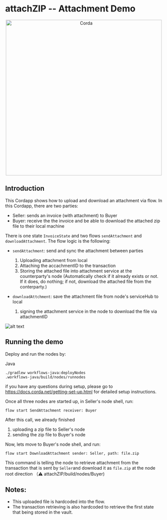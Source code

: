 # attachZIP -- Attachment Demo

<p align="center">
  <img src="https://www.corda.net/wp-content/uploads/2016/11/fg005_corda_b.png" alt="Corda" width="500">
</p>

## Introduction 
This Cordapp shows how to upload and download an attachment via flow. 
In this Cordapp, there are two parties: 
* Seller: sends an invoice (with attachment) to Buyer
* Buyer: receive the the invoice and be able to download the attached zip file to their local machine 

There is one state `InvoiceState` and two flows `sendAttachment` and `downloadAttachment`. The flow logic is the following:

* `sendAttachment`: send and sync the attachment between parties
  1. Uploading attachment from local 
  2. Attaching the accachmentID to the transaction 
  3. Storing the attached file into attachment service at the counterparty's node (Automatically check if it already exists or not. If it does, do nothing; if not, download the attached file from the conterparty.)

* `downloadAttchment`: save the attachment file from node's serviceHub to local
  1. signing the attachment service in the node to download the file via attachmentID

![alt text](https://github.com/corda/samples/blob/add-samples/sendfile-Attachments/graph.png)

## Running the demo 
Deploy and run the nodes by:

Java
```
./gradlew workflows-java:deployNodes
.workflows-java/build/nodes/runnodes
```

if you have any questions during setup, please go to https://docs.corda.net/getting-set-up.html for detailed setup instructions. 

Once all three nodes are started up, in Seller's node shell, run: 
```
flow start SendAttachment receiver: Buyer
```
After this call, we already finished 
1. uploading a zip file to Seller's node
2. sending the zip file to Buyer's node

Now, lets move to Buyer's node shell, and run:
```
flow start DownloadAttachment sender: Seller, path: file.zip
```
This command is telling the node to retrieve attachment from the transaction that is sent by `Seller`and download it as `file.zip` at the node root direction （⚠️ attachZIP/build/nodes/Buyer)

## Notes: 
* This uploaded file is hardcoded into the flow. 
* The transaction retrieving is also hardcoded to retrieve the first state that being stored in the vault. 

